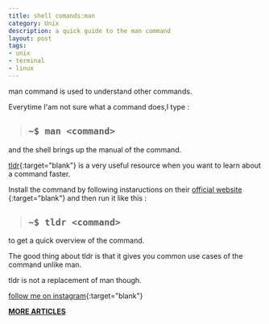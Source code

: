 ```yaml
---
title: shell comands:man
category: Unix
description: a quick guide to the man command 
layout: post
tags:
- unix
- terminal
- linux
---
```


man command is used to understand other commands.

Everytime I'am not sure what a command does,I type :


> ## `~$ man <command> `

and the shell brings up the manual of the command.

[tldr](https://tldr.sh/){:target="blank"} is a very useful resource when you want to learn about a command faster.

Install the command by following instaructions on their 
[official website ](https://tldr.sh/){:target="blank"}  and then run it like this :

> ## `~$ tldr <command> `

to get a quick overview of the command.

The good thing about tldr is that it gives you common use cases of the command unlike man.

tldr is not a replacement of man though.

[follow me on instagram](https://instagram.com/devmuangi){:target="blank"}


[**MORE ARTICLES**](/blog)

